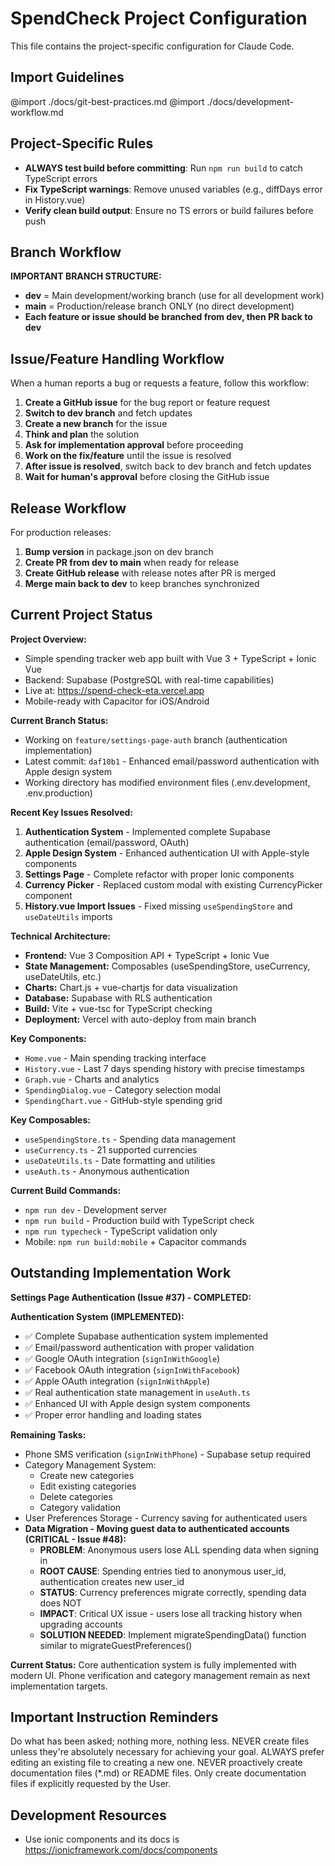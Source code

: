 # SpendCheck Project Configuration

This file contains the project-specific configuration for Claude Code.

## Import Guidelines

@import ./docs/git-best-practices.md
@import ./docs/development-workflow.md

## Project-Specific Rules

- **ALWAYS test build before committing**: Run `npm run build` to catch TypeScript errors
- **Fix TypeScript warnings**: Remove unused variables (e.g., diffDays error in History.vue)  
- **Verify clean build output**: Ensure no TS errors or build failures before push

## Branch Workflow

**IMPORTANT BRANCH STRUCTURE:**
- **dev** = Main development/working branch (use for all development work)
- **main** = Production/release branch ONLY (no direct development)
- **Each feature or issue should be branched from dev, then PR back to dev**

## Issue/Feature Handling Workflow

When a human reports a bug or requests a feature, follow this workflow:
1. **Create a GitHub issue** for the bug report or feature request
2. **Switch to dev branch** and fetch updates
3. **Create a new branch** for the issue
4. **Think and plan** the solution
5. **Ask for implementation approval** before proceeding
6. **Work on the fix/feature** until the issue is resolved
7. **After issue is resolved**, switch back to dev branch and fetch updates
8. **Wait for human's approval** before closing the GitHub issue

## Release Workflow

For production releases:
1. **Bump version** in package.json on dev branch
2. **Create PR from dev to main** when ready for release
3. **Create GitHub release** with release notes after PR is merged
4. **Merge main back to dev** to keep branches synchronized

## Current Project Status

**Project Overview:**
- Simple spending tracker web app built with Vue 3 + TypeScript + Ionic Vue
- Backend: Supabase (PostgreSQL with real-time capabilities)
- Live at: https://spend-check-eta.vercel.app
- Mobile-ready with Capacitor for iOS/Android

**Current Branch Status:**
- Working on `feature/settings-page-auth` branch (authentication implementation)
- Latest commit: `daf10b1` - Enhanced email/password authentication with Apple design system
- Working directory has modified environment files (.env.development, .env.production)

**Recent Key Issues Resolved:**
1. **Authentication System** - Implemented complete Supabase authentication (email/password, OAuth)
2. **Apple Design System** - Enhanced authentication UI with Apple-style components
3. **Settings Page** - Complete refactor with proper Ionic components
4. **Currency Picker** - Replaced custom modal with existing CurrencyPicker component
5. **History.vue Import Issues** - Fixed missing `useSpendingStore` and `useDateUtils` imports

**Technical Architecture:**
- **Frontend:** Vue 3 Composition API + TypeScript + Ionic Vue
- **State Management:** Composables (useSpendingStore, useCurrency, useDateUtils, etc.)
- **Charts:** Chart.js + vue-chartjs for data visualization
- **Database:** Supabase with RLS authentication
- **Build:** Vite + vue-tsc for TypeScript checking
- **Deployment:** Vercel with auto-deploy from main branch

**Key Components:**
- `Home.vue` - Main spending tracking interface
- `History.vue` - Last 7 days spending history with precise timestamps
- `Graph.vue` - Charts and analytics
- `SpendingDialog.vue` - Category selection modal
- `SpendingChart.vue` - GitHub-style spending grid

**Key Composables:**
- `useSpendingStore.ts` - Spending data management
- `useCurrency.ts` - 21 supported currencies
- `useDateUtils.ts` - Date formatting and utilities
- `useAuth.ts` - Anonymous authentication

**Current Build Commands:**
- `npm run dev` - Development server
- `npm run build` - Production build with TypeScript check
- `npm run typecheck` - TypeScript validation only
- Mobile: `npm run build:mobile` + Capacitor commands

## Outstanding Implementation Work

**Settings Page Authentication (Issue #37) - COMPLETED:**

**Authentication System (IMPLEMENTED):**
- ✅ Complete Supabase authentication system implemented
- ✅ Email/password authentication with proper validation
- ✅ Google OAuth integration (`signInWithGoogle`)
- ✅ Facebook OAuth integration (`signInWithFacebook`) 
- ✅ Apple OAuth integration (`signInWithApple`)
- ✅ Real authentication state management in `useAuth.ts`
- ✅ Enhanced UI with Apple design system components
- ✅ Proper error handling and loading states

**Remaining Tasks:**
- Phone SMS verification (`signInWithPhone`) - Supabase setup required
- Category Management System:
  - Create new categories
  - Edit existing categories  
  - Delete categories
  - Category validation
- User Preferences Storage - Currency saving for authenticated users
- **Data Migration - Moving guest data to authenticated accounts (CRITICAL - Issue #48):**
  - **PROBLEM**: Anonymous users lose ALL spending data when signing in
  - **ROOT CAUSE**: Spending entries tied to anonymous user_id, authentication creates new user_id
  - **STATUS**: Currency preferences migrate correctly, spending data does NOT
  - **IMPACT**: Critical UX issue - users lose all tracking history when upgrading accounts
  - **SOLUTION NEEDED**: Implement migrateSpendingData() function similar to migrateGuestPreferences()

**Current Status:** Core authentication system is fully implemented with modern UI. Phone verification and category management remain as next implementation targets.

## Important Instruction Reminders

Do what has been asked; nothing more, nothing less.
NEVER create files unless they're absolutely necessary for achieving your goal.
ALWAYS prefer editing an existing file to creating a new one.
NEVER proactively create documentation files (*.md) or README files. Only create documentation files if explicitly requested by the User.

## Development Resources

- Use ionic components and its docs is https://ionicframework.com/docs/components
